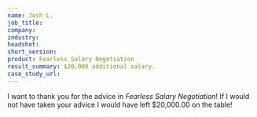 ```yaml
---
name: Josh L.
job_title: 
company: 
industry: 
headshot: 
short_version: 
product: Fearless Salary Negotiation
result_summary: $20,000 additional salary.
case_study_url: 
---
```


I want to thank you for the advice in _Fearless Salary Negotiation_! If I would not have taken your advice I would have left $20,000.00 on the table!
